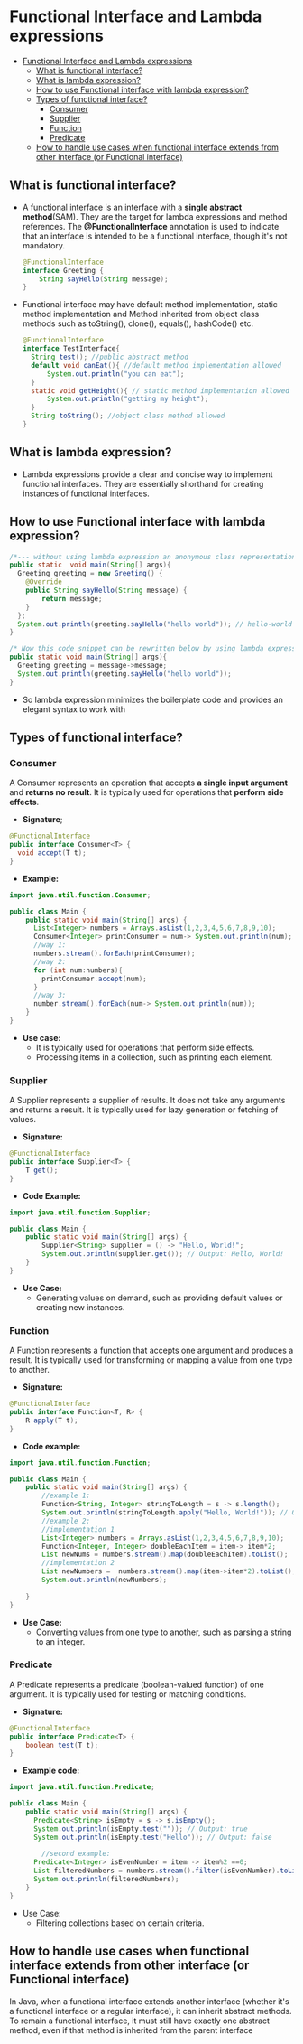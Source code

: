 # Functional Interface and Lambda expressions
<!-- TOC -->
* [Functional Interface and Lambda expressions](#functional-interface-and-lambda-expressions)
  * [What is functional interface?](#what-is-functional-interface)
  * [What is lambda expression?](#what-is-lambda-expression)
  * [How to use Functional interface with lambda expression?](#how-to-use-functional-interface-with-lambda-expression)
  * [Types of functional interface?](#types-of-functional-interface)
    * [Consumer](#consumer)
    * [Supplier](#supplier)
    * [Function](#function)
    * [Predicate](#predicate)
  * [How to handle use cases when functional interface extends from other interface (or Functional interface)](#how-to-handle-use-cases-when-functional-interface-extends-from-other-interface-or-functional-interface)
<!-- TOC -->

## What is functional interface?
- A functional interface is an interface with a **single abstract method**(SAM). They are the target for lambda expressions and method references. 
  The **@FunctionalInterface** annotation is used to indicate that an interface is intended to be a functional interface, though it's not mandatory.
  ```java
  @FunctionalInterface
  interface Greeting {
      String sayHello(String message);
  }
  ```
- Functional interface may have default method implementation, static method implementation and Method inherited from object class methods such as toString(), clone(), equals(), hashCode() etc.
  ```java
  @FunctionalInterface
  interface TestInterface{ 
    String test(); //public abstract method
    default void canEat(){ //default method implementation allowed
        System.out.println("you can eat");
    }   
    static void getHeight(){ // static method implementation allowed
        System.out.println("getting my height");
    }
    String toString(); //object class method allowed
  }
  ```
## What is lambda expression?
- Lambda expressions provide a clear and concise way to implement functional interfaces.
  They are essentially shorthand for creating instances of functional interfaces.
  
## How to use Functional interface with lambda expression?

```java
/*--- without using lambda expression an anonymous class representation with functional interface ---*/
public static  void main(String[] args){
  Greeting greeting = new Greeting() {
    @Override 
    public String sayHello(String message) {
        return message;
    }
  };
  System.out.println(greeting.sayHello("hello world")); // hello-world
}

/* Now this code snippet can be rewritten below by using lambda expression */
public static void main(String[] args){
  Greeting greeting = message->message;
  System.out.println(greeting.sayHello("hello world"));
}
```
- So lambda expression minimizes the boilerplate code and provides an elegant syntax to work with

## Types of functional interface?
### Consumer
A Consumer represents an operation that accepts **a single input argument** and **returns no result**. It is typically used for operations that **perform side effects**.
- **Signature**;
```java
@FunctionalInterface
public interface Consumer<T> {
  void accept(T t);
}
```
- **Example:**
```java
import java.util.function.Consumer;

public class Main {
    public static void main(String[] args) {
      List<Integer> numbers = Arrays.asList(1,2,3,4,5,6,7,8,9,10);
      Consumer<Integer> printConsumer = num-> System.out.println(num);
      //way 1:
      numbers.stream().forEach(printConsumer);
      //way 2:
      for (int num:numbers){
        printConsumer.accept(num);
      }
      //way 3:
      number.stream().forEach(num-> System.out.println(num));
    }
}
```
- **Use case:**
  - It is typically used for operations that perform side effects.
  - Processing items in a collection, such as printing each element.


### Supplier
A Supplier represents a supplier of results. It does not take any arguments and returns a result. It is typically used for lazy generation or fetching of values.
- **Signature:**
```java
@FunctionalInterface
public interface Supplier<T> {
    T get();
}
```
- **Code Example:**
```java
import java.util.function.Supplier;

public class Main {
    public static void main(String[] args) {
        Supplier<String> supplier = () -> "Hello, World!";
        System.out.println(supplier.get()); // Output: Hello, World!
    }
}

```
- **Use Case:**
  - Generating values on demand, such as providing default values or creating new instances.

### Function
A Function represents a function that accepts one argument and produces a result. It is typically used for transforming or mapping a value from one type to another.
- **Signature:**
```java
@FunctionalInterface
public interface Function<T, R> {
    R apply(T t);
}
```
- **Code example:**
```java
import java.util.function.Function;

public class Main {
    public static void main(String[] args) {
        //example 1:
        Function<String, Integer> stringToLength = s -> s.length();
        System.out.println(stringToLength.apply("Hello, World!")); // Output: 13
        //example 2:
        //implementation 1
        List<Integer> numbers = Arrays.asList(1,2,3,4,5,6,7,8,9,10);
        Function<Integer, Integer> doubleEachItem = item-> item*2;
        List newNums = numbers.stream().map(doubleEachItem).toList();
        //implementation 2
        List newNumbers =  numbers.stream().map(item->item*2).toList();
        System.out.println(newNumbers);
        
    }
}

```
- **Use Case:**
  - Converting values from one type to another, such as parsing a string to an integer.
### Predicate
A Predicate represents a predicate (boolean-valued function) of one argument. It is typically used for testing or matching conditions.
- **Signature:**
```java
@FunctionalInterface
public interface Predicate<T> {
    boolean test(T t);
}
```
- **Example code:**
```java
import java.util.function.Predicate;

public class Main {
    public static void main(String[] args) {
      Predicate<String> isEmpty = s -> s.isEmpty();
      System.out.println(isEmpty.test("")); // Output: true
      System.out.println(isEmpty.test("Hello")); // Output: false
        
        //second example:
      Predicate<Integer> isEvenNumber = item -> item%2 ==0;
      List filteredNumbers = numbers.stream().filter(isEvenNumber).toList();
      System.out.println(filteredNumbers);
    }
}

```
- Use Case:
  - Filtering collections based on certain criteria.

## How to handle use cases when functional interface extends from other interface (or Functional interface)
In Java, when a functional interface extends another interface (whether it's a functional interface or a regular interface), it can inherit abstract methods. To remain a functional interface, it must still have exactly one abstract method, even if that method is inherited from the parent interface